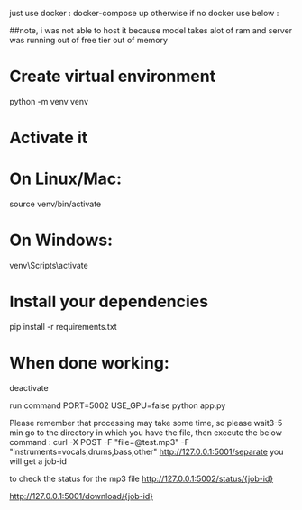 just use docker : docker-compose up
otherwise if no docker use below : 

##note, i was not able to host it because model takes alot of ram and server was running out of free tier out of memory 

# Create virtual environment
python -m venv venv

# Activate it
# On Linux/Mac:
source venv/bin/activate
# On Windows:
venv\Scripts\activate

# Install your dependencies
pip install -r requirements.txt

# When done working:
deactivate

run command 
PORT=5002 USE_GPU=false python app.py


Please remember that processing may take some time, so please wait3-5 min
go to the directory in which you have the file, 
then execute the below command : 
curl -X POST -F "file=@test.mp3" -F "instruments=vocals,drums,bass,other" http://127.0.0.1:5001/separate
you will get a  job-id 

to check the status for the mp3 file
http://127.0.0.1:5002/status/{job-id}

http://127.0.0.1:5001/download/{job-id}
